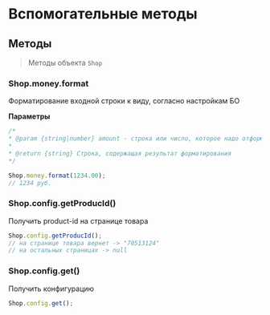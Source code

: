 # Вспомогательные методы

## Методы

> Методы объекта `Shop`

### Shop.money.format

Форматирование входной строки к виду, согласно настройкам БО


**Параметры**

```js
/*
* @param {string|number} amount - строка или число, которое надо отформатировать в валюту
*
* @return {string} Строка, содержащая результат форматирования
*/

Shop.money.format(1234.00);
// 1234 руб.
```


### Shop.config.getProducId()

Получить product-id на странице товара

```js
Shop.config.getProducId();
// на странице товара вернет -> "70513124"
// на остальных страницах -> null
```




### Shop.config.get()

Получить конфигурацию

```js
Shop.config.get();
```

